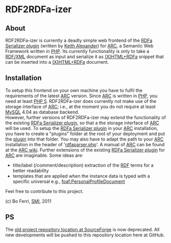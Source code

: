 RDF2RDFa-izer
=============

About
-----

RDF2RDFa-izer is currently a deadly simple web frontend of the [RDFa Serializer plugin](http://n2.talis.com/svn/playground/kwijibo/PHP/arc/plugins/trunk/ARC2_RDFaSerializerPlugin.php) (written by [Keith Alexander](http://keithalexander.co.uk/)) for [ARC](https://github.com/semsol/arc2), a Semantic Web Framework written in [PHP](http://www.php.net/). Its currently functionality is only to take a [RDF/XML](http://www.w3.org/TR/rdf-syntax-grammar/) document as input and serialize it as [(X)HTML+RDFa](http://www.w3.org/TR/rdfa-syntax/) snippet that can be inserted into a [(X)HTML+RDFa](http://www.w3.org/TR/rdfa-syntax/) document.

Installation
------------

To setup this frontend on your own machine you have to fulfil the requirements of the latest [ARC](https://github.com/semsol/arc2) version. Since [ARC](https://github.com/semsol/arc2) is written in [PHP](http://www.php.net/), you need at least [PHP 5](http://www.php.net/releases/).
RDF2RDFa-izer does currently not make use of the storage interface of [ARC](https://github.com/semsol/arc2); i.e., at the moment you do not require at least [MySQL](http://www.mysql.com/) 4.04 as database backend.<br/>
However, further versions of RDF2RDFa-izer may extend the functionality of the existing [RDFa Serializer plugin](http://n2.talis.com/svn/playground/kwijibo/PHP/arc/plugins/trunk/ARC2_RDFaSerializerPlugin.php), so that a the storage interface of [ARC](https://github.com/semsol/arc2) will be
used. To setup the [RDFa Serializer plugin](http://n2.talis.com/svn/playground/kwijibo/PHP/arc/plugins/trunk/ARC2_RDFaSerializerPlugin.php) in your [ARC](https://github.com/semsol/arc2) installation, you have to create a "plugins" folder at the root of your deployment and put the [plugin](http://n2.talis.com/svn/playground/kwijibo/PHP/arc/plugins/trunk/ARC2_RDFaSerializerPlugin.php)
into that folder. You may also have to adapt the path to your [ARC](https://github.com/semsol/arc2) installation in the header of '[rdfaparser.php](https://github.com/zazi/rdf2rdfaizer/blob/master/rdfaparser.php)'. A manual of [ARC](https://github.com/semsol/arc2) can be found at the [ARC wiki](https://github.com/semsol/arc2/wiki).
Further extensions of the existing [RDFa Serializer plugin](http://n2.talis.com/svn/playground/kwijibo/PHP/arc/plugins/trunk/ARC2_RDFaSerializerPlugin.php) for [ARC](https://github.com/semsol/arc2) are imaginable. Some ideas are:

* title/label (/comment/description) extraction of the [RDF](http://www.w3.org/TR/rdf-primer/) terms for a better readability
* templates that are applied when the instance data is typed with a specific universal e.g., [foaf:PersonalProfileDocument](http://xmlns.com/foaf/spec/#term_PersonalProfileDocument)

Feel free to contribute to this project.


(c) Bo Ferri, [SMI](http://smiy.org/), 2011

PS
--

The [old project repository location at SourceForge](http://smiy.svn.sourceforge.net/viewvc/smiy/rdf2rdfaizer/) is now deprecated. All new developments will be pushed to this repository location here at GitHub.
